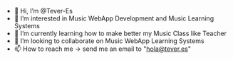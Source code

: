 - 👋 Hi, I’m @Tever-Es
- 👀 I’m interested in Music WebApp Development and Music Learning Systems
- 🌱 I’m currently learning how to make better my Music Class like Teacher
- 💞️ I’m looking to collaborate on Music WebApp Learning Systems
- 📫 How to reach me -> send me an email to "hola@tever.es"

<!---
Tever-Es/Tever-Es is a ✨ special ✨ repository because its `README.md` (this file) appears on your GitHub profile.
You can click the Preview link to take a look at your changes.
--->
